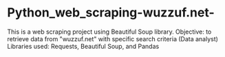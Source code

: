 # Python_web_scraping-wuzzuf.net-
This is a web scraping project using Beautiful Soup library.
Objective: to retrieve data from "wuzzuf.net" with specific search criteria (Data analyst)
Libraries used: Requests, Beautiful Soup, and Pandas
